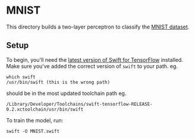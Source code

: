 # MNIST

This directory builds a two-layer perceptron to classify the [MNIST
dataset](http://yann.lecun.com/exdb/mnist/).

## Setup

To begin, you'll need the [latest version of Swift for
TensorFlow](https://github.com/tensorflow/swift/blob/master/Installation.md)
installed. Make sure you've added the correct version of `swift` to your path.
eg. 
````shell
which swift
/usr/bin/swift (this is the wrong path)
````
should be in the most updated toolchain path eg. 
````shell
/Library/Developer/Toolchains/swift-tensorflow-RELEASE-0.2.xctoolchain/usr/bin/swift
````

To train the model, run:

```
swift -O MNIST.swift
```
